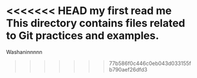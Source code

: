 <<<<<<< HEAD
 my first read me
This directory contains files related to Git practices and examples.
=======
Washaninnnnn
>>>>>>> 77b586f0c446c0eb043d033155fb790aef26dfd3
